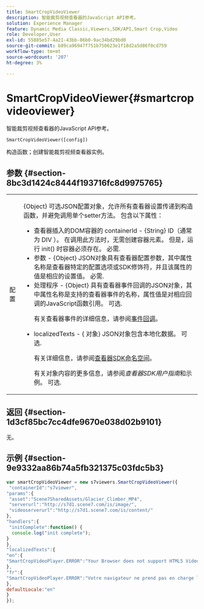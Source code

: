 ```yaml
---
title: SmartCropVideoViewer
description: 智能裁剪视频查看器的JavaScript API参考。
solution: Experience Manager
feature: Dynamic Media Classic,Viewers,SDK/API,Smart Crop,Video
role: Developer,User
exl-id: 55885e57-4a21-43bb-86b0-9ac34bd29bd0
source-git-commit: b89ca96947f751b750623e1f18d2a5d86f0cd759
workflow-type: tm+mt
source-wordcount: '207'
ht-degree: 3%

---
```


# SmartCropVideoViewer{#smartcropvideoviewer}

智能裁剪视频查看器的JavaScript API参考。

`SmartCropVideoViewer([config])`

构造函数；创建智能裁剪视频查看器实例。

## 参数 {#section-8bc3d1424c8444f193716fc8d9975765}

<table id="table_896DFF34A68A403DB93A6D597461A573"> 
 <tbody> 
  <tr> 
   <td colname="col1"> <p> <span class="codeph"> <span class="varname">配置</span> </span> </p> </td> 
   <td colname="col2"> <p> <span class="codeph"> {Object} </span>可选JSON配置对象，允许所有查看器设置传递到构造函数，并避免调用单个setter方法。 包含以下属性： </p> <p> 
     <ul id="ul_266C711E8E75471E90C15F39A96A142F"> 
      <li id="li_71857BBD652243A094E936C2C8EA9702"> 查看器插入的DOM容器的<span class="codeph"> containerId </span> - <span class="codeph"> {String} </span> ID（通常为<span class="codeph"> DIV </span>）。 在调用此方法时，无需创建容器元素。 但是，运行<span class="codeph"> init() </span>时容器必须存在。 必需. </li> 
      <li id="li_3D28979F04274AC9B507B33D4275FC3A"> <span class="codeph">参数</span> - <span class="codeph"> {Object} </span> JSON对象具有查看器配置参数，其中属性名称是查看器特定的配置选项或SDK修饰符，并且该属性的值是相应的设置值。 必需. </li> 
      <li id="li_A40AC2167575415FB3383D070E27B9AB"> <span class="codeph">处理程序</span> - <span class="codeph"> {Object} </span>具有查看器事件回调的JSON对象，其中属性名称是支持的查看器事件的名称，属性值是对相应回调的JavaScript函数引用。 可选. <p>有关查看器事件的详细信息，请参阅<a href="../../../c-html5-aem-asset-viewers/c-html5-aem-smartcropvideo/c-html5-aem-smartcropvideo-viewer-event-callbacks.md#concept-ebe5a4c1853d4912a919d86df35c1f6d" format="dita" scope="local">事件回调</a>。 </p> </li> 
      <li id="li_D344288C9B584E569F7BF92D960F9DF8"> <p> <span class="codeph"> localizedTexts </span> - { <span class="codeph">对象</span>} JSON对象包含本地化数据。 可选. </p> <p>有关详细信息，请参阅<a href="../../../c-html5-aem-asset-viewers/c-html5-aem-smartcropvideo/r-html5-aem-smartcropvideo-viewer-namespace.md#concept-679bfabb3e3e4c12a285c4e9c4144153" format="dita" scope="local">查看器SDK命名空间</a>。 </p> <p>有关对象内容的更多信息，请参阅<i>查看器SDK用户指南</i>和示例。 可选. </p> </li> 
     </ul> </p> </td> 
  </tr> 
 </tbody> 
</table>

## 返回 {#section-1d3cf85bc7cc4dfe9670e038d02b9101}

无。

## 示例 {#section-9e9332aa86b74a5fb321375c03fdc5b3}

```javascript {.line-numbers}
var smartCropVideoViewer = new s7viewers.SmartCropVideoViewer({ 
 "containerId":"s7viewer", 
"params":{ 
 "asset":"Scene7SharedAssets/Glacier_Climber_MP4", 
 "serverurl":"http://s7d1.scene7.com/is/image/", 
 "videoserverurl":"http://s7d1.scene7.com/is/content/" 
}, 
"handlers":{ 
 "initComplete":function() { 
  console.log("init complete"); 
} 
}, 
"localizedTexts":{ 
"en":{ 
"SmartCropVideoPlayer.ERROR":"Your Browser does not support HTML5 Video tag or the video cannot be played." 
}, 
"fr":{ 
"SmartCropVideoPlayer.ERROR":"Votre navigateur ne prend pas en charge la vidéo HTML5 tag ou la vidéo ne peuvent pas être lus." 
}, 
defaultLocale:"en" 
} 
});
```

